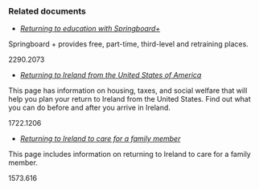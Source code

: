###  Related documents

  * [ _Returning to education with Springboard+_ ](/en/education/third-level-education/applying-to-college/springboard/)

Springboard + provides free, part-time, third-level and retraining places.

2290.2073

  * [ _Returning to Ireland from the United States of America_ ](/en/returning-to-ireland/country-specific-information/returning-to-ireland-from-the-united-states-of-america/)

This page has information on housing, taxes, and social welfare that will help
you plan your return to Ireland from the United States. Find out what you can
do before and after you arrive in Ireland.

1722.1206

  * [ _Returning to Ireland to care for a family member_ ](/en/returning-to-ireland/looking-after-your-health/returning-to-ireland-to-care-for-a-family-member/)

This page includes information on returning to Ireland to care for a family
member.

1573.616
